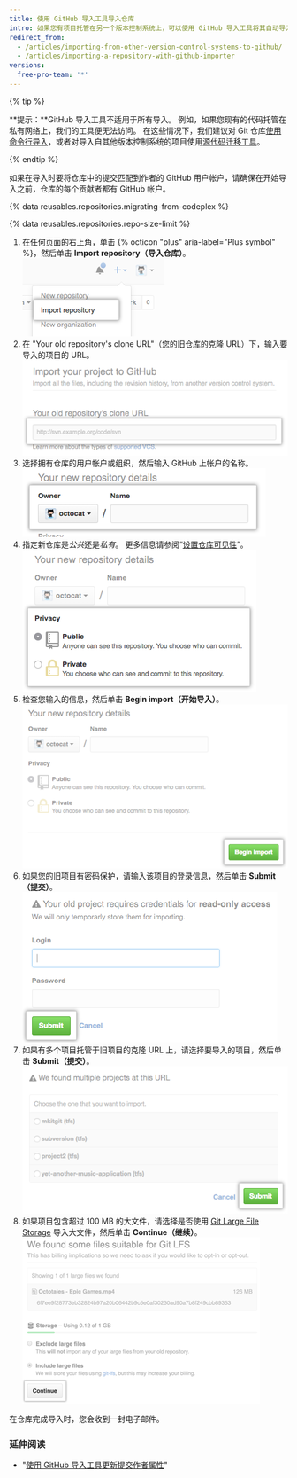 ```yaml
---
title: 使用 GitHub 导入工具导入仓库
intro: 如果您有项目托管在另一个版本控制系统上，可以使用 GitHub 导入工具将其自动导入到 GitHub。
redirect_from:
  - /articles/importing-from-other-version-control-systems-to-github/
  - /articles/importing-a-repository-with-github-importer
versions:
  free-pro-team: '*'
---
```


{% tip %}

**提示：**GitHub 导入工具不适用于所有导入。 例如，如果您现有的代码托管在私有网络上，我们的工具便无法访问。 在这些情况下，我们建议对 Git 仓库[使用命令行导入](/articles/importing-a-git-repository-using-the-command-line)，或者对导入自其他版本控制系统的项目使用[源代码迁移工具](/articles/source-code-migration-tools)。

{% endtip %}

如果在导入时要将仓库中的提交匹配到作者的 GitHub 用户帐户，请确保在开始导入之前，仓库的每个贡献者都有 GitHub 帐户。

{% data reusables.repositories.migrating-from-codeplex %}

{% data reusables.repositories.repo-size-limit %}

1. 在任何页面的右上角，单击 {% octicon "plus" aria-label="Plus symbol" %}，然后单击 **Import repository（导入仓库）**。 ![新仓库菜单中的导入仓库选项](/assets/images/help/importer/import-repository.png)
2. 在 "Your old repository's clone URL"（您的旧仓库的克隆 URL）下，输入要导入的项目的 URL。 ![导入的仓库 URL 对应的文本字段](/assets/images/help/importer/import-url.png)
3. 选择拥有仓库的用户帐户或组织，然后输入 GitHub 上帐户的名称。 ![仓库所有者菜单和仓库名称字段](/assets/images/help/importer/import-repo-owner-name.png)
4. 指定新仓库是*公共*还是*私有*。 更多信息请参阅“[设置仓库可见性](/articles/setting-repository-visibility)”。 ![公共或私有仓库单选按钮](/assets/images/help/importer/import-public-or-private.png)
5. 检查您输入的信息，然后单击 **Begin import（开始导入）**。 ![开始导入按钮](/assets/images/help/importer/begin-import-button.png)
6. 如果您的旧项目有密码保护，请输入该项目的登录信息，然后单击 **Submit（提交）**。 ![有密码保护项目的密码表单和提交按钮](/assets/images/help/importer/submit-old-credentials-importer.png)
7. 如果有多个项目托管于旧项目的克隆 URL 上，请选择要导入的项目，然后单击 **Submit（提交）**。 ![要导入的项目列表和提交按钮](/assets/images/help/importer/choose-project-importer.png)
8. 如果项目包含超过 100 MB 的大文件，请选择是否使用 [Git Large File Storage](/articles/versioning-large-files) 导入大文件，然后单击 **Continue（继续）**。 ![Git Large File Storage 菜单和继续按钮](/assets/images/help/importer/select-gitlfs-importer.png)

在仓库完成导入时，您会收到一封电子邮件。

### 延伸阅读

- "[使用 GitHub 导入工具更新提交作者属性](/articles/updating-commit-author-attribution-with-github-importer)"
